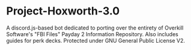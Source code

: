 # Project-Hoxworth-3.0
A discord.js-based bot dedicated to porting over the entirety of Overkill Software's "FBI Files" Payday 2 Information Repository. Also includes guides for perk decks. Protected under GNU General Public License V2.
